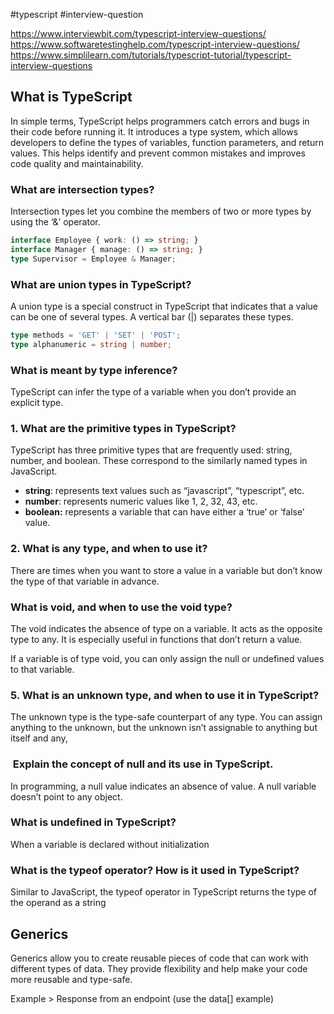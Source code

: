 #typescript 
#interview-question 

https://www.interviewbit.com/typescript-interview-questions/
https://www.softwaretestinghelp.com/typescript-interview-questions/
https://www.simplilearn.com/tutorials/typescript-tutorial/typescript-interview-questions

## What is TypeScript

In simple terms, TypeScript helps programmers catch errors and bugs in their code before running it. It introduces a type system, which allows developers to define the types of variables, function parameters, and return values. This helps identify and prevent common mistakes and improves code quality and maintainability.

### What are intersection types?

Intersection types let you combine the members of two or more types by using the ‘&’ operator.

```ts
interface Employee { work: () => string; } 
interface Manager { manage: () => string; } 
type Supervisor = Employee & Manager;
```

### What are union types in TypeScript?

A union type is a special construct in TypeScript that indicates that a value can be one of several types. A vertical bar (|) separates these types.

```ts
type methods = 'GET' | 'SET' | 'POST';
type alphanumeric = string | number;
```

### What is meant by type inference?

TypeScript can infer the type of a variable when you don’t provide an explicit type.

### 1. What are the primitive types in TypeScript?

TypeScript has three primitive types that are frequently used: string, number, and boolean. These correspond to the similarly named types in JavaScript. 

- **string**: represents text values such as “javascript”, “typescript”, etc.
- **number**: represents numeric values like 1, 2, 32, 43, etc.
- **boolean:** represents a variable that can have either a ‘true’ or ‘false’ value.

### 2. What is any type, and when to use it?

There are times when you want to store a value in a variable but don’t know the type of that variable in advance.


### What is void, and when to use the void type?

The void indicates the absence of type on a variable. It acts as the opposite type to any. It is especially useful in functions that don’t return a value.

If a variable is of type void, you can only assign the null or undefined values to that variable.



### 5. What is an unknown type, and when to use it in TypeScript?

The unknown type is the type-safe counterpart of any type. You can assign anything to the unknown, but the unknown isn’t assignable to anything but itself and any,



###  Explain the concept of null and its use in TypeScript.

In programming, a null value indicates an absence of value. A null variable doesn’t point to any object.



### What is undefined in TypeScript?

When a variable is declared without initialization



### What is the typeof operator? How is it used in TypeScript?

Similar to JavaScript, the typeof operator in TypeScript returns the type of the operand as a string

## Generics

Generics allow you to create reusable pieces of code that can work with different types of data. They provide flexibility and help make your code more reusable and type-safe.

Example > Response from an endpoint (use the data[] example)